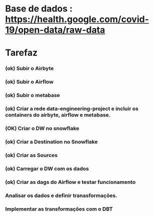 # Base de dados : https://health.google.com/covid-19/open-data/raw-data

# Tarefaz
### (ok) Subir o Airbyte
### (ok) Subir o Airflow
### (ok) Subir o metabase
### (ok) Criar a rede data-engineering-project e incluir os containers do airbyte, airflow e metabase.
### (OK) Criar o DW no snowflake
### (ok) Criar a Destination no Snowflake
### (ok) Criar as Sources
### (ok) Carregar o DW com os dados
### (ok) Criar as dags do Airflow e testar funcionamento
### Analisar os dados e definir tranasformações.
### Implementar as transformações com o DBT


